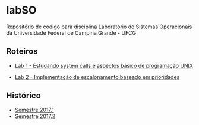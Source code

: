 # labSO

Repositório de código para disciplina Laboratório de Sistemas Operacionais da Universidade Federal de Campina Grande - UFCG

## Roteiros

* [Lab 1 - Estudando system calls e aspectos básico de programação UNIX](https://docs.google.com/document/d/18vOlXJbqk2xwRVMFJBTmzobs3cS6433cWDHhP5IEgfs/edit?usp=sharing)

* [Lab 2 - Implementação de escalonamento baseado em prioridades](https://docs.google.com/document/d/1zygFuz2wHbg9nH3U-xiMiGM-5WQ4hrNQFza1ftwpiq4/edit?usp=sharing)

## Histórico

* [Semestre 2017.1](https://sites.google.com/site/thiagomanel/home/labso_2017-1 "Semestre 2017.1")
* [Semestre 2017.2](https://sites.google.com/site/thiagomanel/home/labso_2017-2 "Semestre 2017.2")
